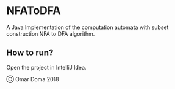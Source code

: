 # NFAToDFA
A Java Implementation of the computation automata with subset construction NFA to DFA algorithm.

## How to run?
Open the project in IntelliJ Idea.

Ⓒ Omar Doma 2018
